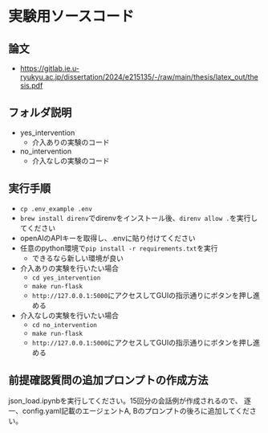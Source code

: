 # 実験用ソースコード
## 論文
- https://gitlab.ie.u-ryukyu.ac.jp/dissertation/2024/e215135/-/raw/main/thesis/latex_out/thesis.pdf
## フォルダ説明
- yes_intervention
  - 介入ありの実験のコード
- no_intervention
  - 介入なしの実験のコード
## 実行手順
- `cp .env_example .env`
- `brew install direnv`でdirenvをインストール後、`direnv allow .`を実行してください
- openAIのAPIキーを取得し、.envに貼り付けてください
- 任意のpython環境で`pip install -r requirements.txt`を実行
  - できるなら新しい環境が良い
- 介入ありの実験を行いたい場合
  - `cd yes_intervention`
  - `make run-flask`
  - `http://127.0.0.1:5000`にアクセスしてGUIの指示通りにボタンを押し進める
- 介入なしの実験を行いたい場合
  - `cd no_intervention`
  - `make run-flask`
  - `http://127.0.0.1:5000`にアクセスしてGUIの指示通りにボタンを押し進める
## 前提確認質問の追加プロンプトの作成方法
json_load.ipynbを実行してください。15回分の会話例が作成されるので、
逐一、config.yaml記載のエージェントA, Bのプロンプトの後ろに追加してください。